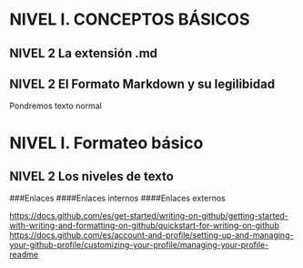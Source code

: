 # NIVEL I. CONCEPTOS BÁSICOS
## NIVEL 2 La extensión .md
## NIVEL 2 El Formato Markdown y su legilibidad
Pondremos texto normal
# NIVEL I. Formateo básico
## NIVEL 2 Los niveles de texto


###Enlaces
####Enlaces internos
####Enlaces externos

https://docs.github.com/es/get-started/writing-on-github/getting-started-with-writing-and-formatting-on-github/quickstart-for-writing-on-github
https://docs.github.com/es/account-and-profile/setting-up-and-managing-your-github-profile/customizing-your-profile/managing-your-profile-readme

